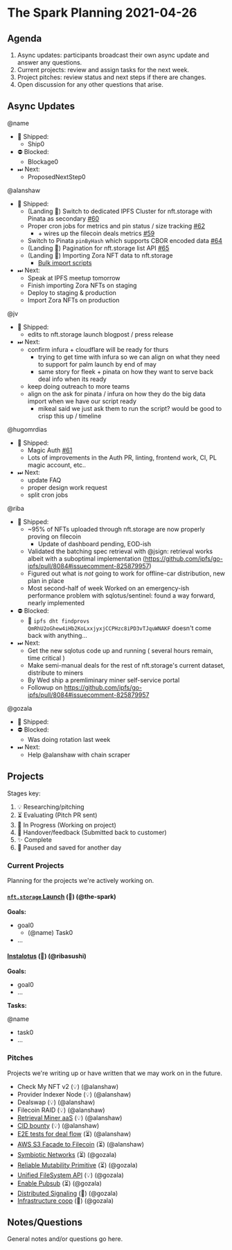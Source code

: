 # The Spark Planning 2021-04-26

## Agenda

1. Async updates: participants broadcast their own async update and answer any questions.
2. Current projects: review and assign tasks for the next week.
3. Project pitches: review status and next steps if there are changes.
4. Open discussion for any other questions that arise.

## Async Updates

@name
- 🚢 Shipped:
    - Ship0
- ⛔️ Blocked:
    - Blockage0
- ⏭ Next:
    - ProposedNextStep0

@alanshaw
- 🚢 Shipped:
    - (Landing 🛬) Switch to dedicated IPFS Cluster for nft.storage with Pinata as secondary [#60](https://github.com/ipfs-shipyard/nft.storage/pull/60)
    - Proper cron jobs for metrics and pin status / size tracking [#62](https://github.com/ipfs-shipyard/nft.storage/pull/62)
        - \+ wires up the filecoin deals metrics [#59](https://github.com/ipfs-shipyard/nft.storage/issues/59)
    - Switch to Pinata `pinByHash` which supports CBOR encoded data [#64](https://github.com/ipfs-shipyard/nft.storage/pull/64)
    - (Landing 🛬) Pagination for nft.storage list API [#65](https://github.com/ipfs-shipyard/nft.storage/pull/65)
    - (Landing 🛬) Importing Zora NFT data to nft.storage
        - [Bulk import scripts](https://github.com/nftstorage/nft.storage-tools)
- ⏭ Next:
    - Speak at IPFS meetup tomorrow
    - Finish importing Zora NFTs on staging
    - Deploy to staging & production
    - Import Zora NFTs on production

@jv
- 🚢 Shipped:
    - edits to nft.storage launch blogpost / press release
- ⏭ Next:
    - confirm infura + cloudflare will be ready for thurs
        - trying to get time with infura so we can align on what they need to support for palm launch by end of may
        - same story for fleek + pinata on how they want to serve back deal info when its ready
    - keep doing outreach to more teams
    - align on the ask for pinata / infura on how they do the big data import when we have our script ready
        - mikeal said we just ask them to run the script? would be good to crisp this up / timeline

@hugomrdias 
- 🚢 Shipped:
    - Magic Auth [#61](https://github.com/ipfs-shipyard/nft.storage/pull/61)
    - Lots of improvements in the Auth PR, linting, frontend work, CI, PL magic account, etc.. 
- ⏭ Next:
    - update FAQ
    - proper design work request
    - split cron jobs 

@riba
- 🚢 Shipped:
    - ~95% of NFTs uploaded through nft.storage are now properly proving on filecoin
        - Update of dashboard pending, EOD-ish
    - Validated the batching spec retrieval with @jsign: retrieval works albeit with a suboptimal implementation (https://github.com/ipfs/go-ipfs/pull/8084#issuecomment-825879957)
    - Figured out what is *not* going to work for offline-car distribution, new plan in place
    - Most second-half of week Worked on an emergency-ish performance problem with sqlotus/sentinel: found a way forward, nearly implemented
- ⛔️ Blocked:
    - :rotating_light: `ipfs dht findprovs QmRhU2oGhew4iHb2KoLxxjyxjCCPHzc8iPD3vTJquWNAKF` doesn't come back with anything...
- ⏭ Next:
    - Get the new sqlotus code up and running ( several hours remain, time critical )
    - Make semi-manual deals for the rest of nft.storage's current dataset, distribute to miners
    - By Wed ship a premliminary miner self-service portal
    - Followup on https://github.com/ipfs/go-ipfs/pull/8084#issuecomment-825879957

@gozala
- 🚢 Shipped:
- ⛔️ Blocked:
    - Was doing rotation last week
- ⏭ Next:
    - Help @alanshaw with chain scraper


## Projects

Stages key:

1. 💡 Researching/pitching
2. ⏳ Evaluating (Pitch PR sent)
3. 🚜 In Progress (Working on project)
4. 🤝 Handover/feedback (Submitted back to customer)
5. ✨ Complete
6. 💾 Paused and saved for another day

### Current Projects

Planning for the projects we're actively working on.

#### [`nft.storage` Launch](https://www.notion.so/protocollabs/nft-storage-Launch-eb37d04573af4c0da38c9def0cfe6e21) (🚜) (@the-spark)

**Goals:**

* goal0
    * (@name) Task0
* ...

#### [Instalotus](https://github.com/protocol/web3-dev-team/pull/29) (🤝) (@ribasushi)

**Goals:**

* goal0
* ...

**Tasks:**

@name
* task0
* ...

### Pitches

Projects we're writing up or have written that we may work on in the future.

* Check My NFT v2 (💡) (@alanshaw)
* Provider Indexer Node (💡) (@alanshaw)
* Dealswap (💡) (@alanshaw)
* Filecoin RAID (💡) (@alanshaw)
* [Retrieval Miner aaS](https://github.com/protocol/web3-dev-team/pull/32) (💡) (@alanshaw)
* [CID bounty](https://github.com/protocol/web3-dev-team/pull/33) (💡) (@alanshaw)
* [E2E tests for deal flow](https://github.com/protocol/web3-dev-team/pull/28) (⏳) (@alanshaw)
* [AWS S3 Facade to Filecoin](https://github.com/protocol/web3-dev-team/pull/34) (⏳) (@alanshaw)
* [Symbiotic Networks](https://github.com/protocol/web3-dev-team/pull/18) (⏳) (@gozala)
* [Reliable Mutability Primitive](https://github.com/protocol/web3-dev-team/pull/19) (⏳) (@gozala)
* [Unified FileSystem API](https://github.com/protocol/web3-dev-team/pull/45) (💡) (@gozala)
* [Enable Pubsub](https://github.com/protocol/web3-dev-team/pull/53) (⏳) (@gozala)
* [Distributed Signaling](https://github.com/protocol/web3-dev-team/pull/43) (💾) (@gozala)
* [Infrastructure coop](https://github.com/protocol/web3-dev-team/pull/44) (💾) (@gozala)

## Notes/Questions

General notes and/or questions go here.
